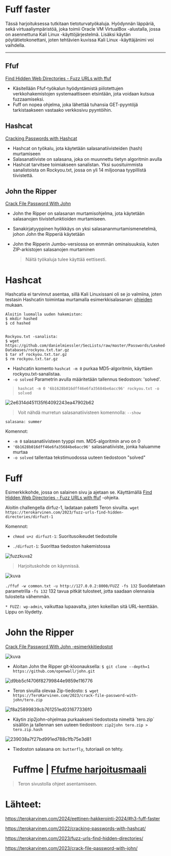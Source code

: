 # Fuff faster
Tässä harjoituksessa tutkitaan tietoturvatyökaluja. Hyödynnän läppäriä, sekä virtuaaliympäristöä, joka toimii Oracle VM VirtualBox -alustalla, jossa on asennettuna Kali Linux -käyttöjärjestelmä. Lisäksi käytän pöytätietokonettani, joten tehtävien kuvissa Kali Linux -käyttäjänimi voi vaihdella.

---

## Ffuf

[Find Hidden Web Directories - Fuzz URLs with ffuf](https://terokarvinen.com/2023/fuzz-urls-find-hidden-directories/) 
- Käsitellään Ffuf-työkalun hyödyntämistä piilotettujen verkkohakemistojen systemaattiseen etsintään, jota voidaan kutsua fuzzaamiseksi.
- Fuff on nopea ohjelma, joka lähettää tuhansia GET-pyyntöjä tarkistaakseen vastaako verkkosivu pyyntöihin.


## Hashcat

 [Cracking Passwords with Hashcat](https://terokarvinen.com/2022/cracking-passwords-with-hashcat/)
 
 - Hashcat on työkalu, jota käytetään salasanatiivisteiden (hash) murtamiseen
 - Salasanatiiviste on salasana, joka on muunnettu tietyn algoritmin avulla
 - Hashcat tarvitsee toimiakseen sanalistan. Yksi suosituimmista sanalistoista on Rockyou.txt, jossa on yli 14 miljoonaa tyypillistä tiivistettä.


## John the Ripper

[Crack File Password With John](https://terokarvinen.com/2023/crack-file-password-with-john/)

- John the Ripper on salasanan murtamisohjelma, jota käytetään salasanojen tiivistefunktioiden murtamiseen.
- Sanakirjatyyppinen hyökkäys on yksi salasananmurtamismenetelmä, johon John the Ripperiä käytetään
- John the Ripperin Jumbo-versiossa on enmmän ominaisuuksia, kuten ZIP-arkistojen salasanojen murtaminen


  > Näitä työkaluja tulee käyttää eettisesti. 




# Hashcat


Hashcatia ei tarvinnut asentaa, sillä Kali Linuxissani oli se jo valmiina, joten testasin Hashcatin toimintaa murtamalla esimerkkisalasanan: [ohjeiden](https://terokarvinen.com/2022/cracking-passwords-with-hashcat/)  mukaan.

```
Aloitin luomalla uuden hakemiston:
$ mkdir hashed
$ cd hashed


Rockyou.txt -sanalista: 
$ wget https://github.com/danielmiessler/SecLists/raw/master/Passwords/Leaked-Databases/rockyou.txt.tar.gz
$ tar xf rockyou.txt.tar.gz
$ rm rockyou.txt.tar.gz
```


- Hashcatin komento `hashcat -m 0` purkaa MD5-algoritmin, käyttäen rockyou.txt-sanalistaa.
- `-o solved` Parametrin avulla määritetään tallennus tiedostoon: 'solved'.

> `hashcat -m 0 '6b1628b016dff46e6fa35684be6acc96' rockyou.txt -o solved`

![2e6314d451135f64092243ea47902b62](https://github.com/Vanam0/tunkeutumistestaus/assets/122449444/d5a876d8-14e4-42d7-9824-5fbadd927b83)


> Voit nähdä murretun salasanatiivisteen komennolla: `--show`

    salasana: summer 

Komennot:

-  `-m 0` salasanatiivisteen tyyppi mm. MD5-algoritmin arvo on 0
- `'6b1628b016dff46e6fa35684be6acc96'` salasanatiiviste, jonka haluamme murtaa
- `-o solved` tallentaa tekstimuodossa uuteen tiedostoon "solved"








# Fuff

Esimerkkikohde, jossa on salainen sivu ja ajetaan se. Käyttämällä [Find Hidden Web Directories - Fuzz URLs with ffuf](https://terokarvinen.com/2023/fuzz-urls-find-hidden-directories/)  -ohjeita.


Aloitin challengella dirfuz-1, ladataan paketti Teron sivuilta.
`wget https://terokarvinen.com/2023/fuzz-urls-find-hidden-directories/dirfuzt-1`

Komennot:
* `chmod u+z dirfuzt-1`: Suoritusoikeudet tiedostolle

* `./dirfuzt-1`: Suorittaa tiedoston hakemistossa
     
![fuzzkuva2](https://github.com/Vanam0/tunkeutumistestaus/assets/122449444/056d8bc3-2c6b-4cb0-8800-cf4e9eb1fefe)
> Harjoituskohde on käynnissä.



![kuva](https://github.com/Vanam0/tunkeutumistestaus/assets/122449444/548f1dd1-0f83-4e09-b703-203fcd87bffb)

`./ffuf -w common.txt -u http://127.0.0.2:8000/FUZZ -fs 132` Suodatetaan parametrilla `-fs 132` 132 tavua pitkät tulosteet, jotta saadaan olennaisia tulosteita vähemmän. 

  `* FUZZ: wp-admin`, vaikuttaa lupaavalta, joten kokeillan sitä URL-kenttään. Lippu on löydetty.

















# John the Ripper
[Crack File Password With John -esimerkkitiedostot](https://terokarvinen.com/2023/crack-file-password-with-john/)


![kuva](https://github.com/Vanam0/tunkeutumistestaus/assets/122449444/626db36f-5371-4043-b6c3-b4a29f2fc41f)

- Aloitan John the Ripper git-kloonauksella:
`$ git clone --depth=1 https://github.com/openwall/john.git`


![d9bb5cf4706f82799844e9859e116776](https://github.com/Vanam0/tunkeutumistestaus/assets/122449444/7de8edf2-bbe5-468c-a6d5-64bf8df56b63)

- Teron sivuilla olevaa Zip-tiedosto:
```$ wget https://TeroKarvinen.com/2023/crack-file-password-with-john/tero.zip```

![f8a25899839cb761251ed031677336f0](https://github.com/Vanam0/tunkeutumistestaus/assets/122449444/38d31463-d938-492d-a346-1967f39a5e94)

- Käytin zip2john-ohjelmaa purkaakseni tiedostosta nimeltä ´tero.zip´ sisällön ja tallennan sen uuteen tiedostoon: 
`zip2john tero.zip > tero.zip.hash`


![239038a7f27bd991ed788c1fb75e3d81](https://github.com/Vanam0/tunkeutumistestaus/assets/122449444/3db2e348-cd53-4c9f-96d9-9fcbbd9e8b09)

- Tiedoston salasana on: `butterfly`, tutoriaali on tehty.











  # Fuffme | [Ffufme harjoitusmaali](https://terokarvinen.com/2023/fuffme-web-fuzzing-target-debian/) 
> Teron sivustolla ohjeet asentamiseen.








# Lähteet:

https://terokarvinen.com/2024/eettinen-hakkerointi-2024/#h3-fuff-faster

https://terokarvinen.com/2022/cracking-passwords-with-hashcat/

https://terokarvinen.com/2023/fuzz-urls-find-hidden-directories/

https://terokarvinen.com/2023/crack-file-password-with-john/


